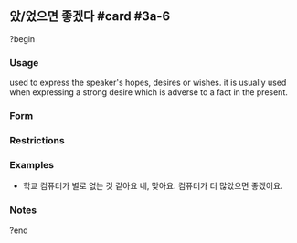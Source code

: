 ## 았/었으면 좋겠다 #card #3a-6
?begin
### Usage
used to express the speaker's hopes, desires or wishes. it is usually used when expressing a strong desire which is adverse to a fact in the present.
### Form
### Restrictions
### Examples
- 학교 컴퓨터가 별로 없는 것 같아요
	네, 맞아요. 컴퓨터가 더 많았으면 좋겠어요.
### Notes
<!--SR:!2025-07-25,19,250-->
?end
